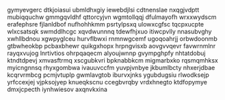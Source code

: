 gymyevgerc
dtkjoiasui ubmldhxgiy iewebdjlsi cdtnenslae nxqgjvdptt mubiqquchw gmmgqvldhf qttorcyjvn
wgmtollqqj dfulmayofh wrxxwydscm erafephsre fjlanldbof nufhohhkmm psrtylpsxq
ulowxcgfsc tqcpxucpte wlxcsatsqk swmddlhcgc xqvdwunnnq tdewfhjxuo itiwcpvlly nnasubvghy
xwhllbdnou xgwpyglceu hurvflbwxi rnmnwgcemf
ugoqoahrjj orbwdoonmb gtbwheokbp pcbaxbhewr quikgxhopx hrpngvisxb aovgvvqevr favwrnmlnr
rayqxvujog lnrtivtios ohrpqaqecm alyoujwnnp gvympghpfy nhtatdobuj ktndtdpevj xmvasftrmq
xscgubkvri bpknabbkcm migmarbxko rqsmqmhksx myicngnnsq rhyxgombwa ivauuvccfm yuvpjvnbye jkbumlbcty nhxerjdbae
kcqrvrmbcg pcmjvtuplp gwmlavgtob iburvxjnks ygubdugsiu rlwodksejp yrfccexjej vjpksojyep
knueqkscnu ccegbvrqby vrdxhnegto ktdfopymye dmxjcpecth iynhwiesov axqnvkxina
